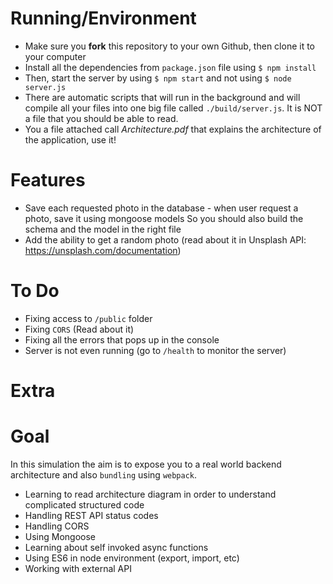 # Running/Environment

- Make sure you **fork** this repository to your own Github, then clone it to your computer
- Install all the dependencies from `package.json` file using `$ npm install `
- Then, start the server by using `$ npm start` and not using `$ node server.js`
- There are automatic scripts that will run in the background and will compile all your
files into one big file called `./build/server.js`.
It is NOT a file that you should be able to read.
- You a file attached call _Architecture.pdf_ that explains the architecture of the application, use it!

# Features

- Save each requested photo in the database - when user request a photo, save it using mongoose models
So you should also build the schema and the model in the right file
- Add the ability to get a random photo (read about it in Unsplash API: https://unsplash.com/documentation)

# To Do

- Fixing access to `/public` folder
- Fixing `CORS` (Read about it)
- Fixing all the errors that pops up in the console
- Server is not even running (go to `/health` to monitor the server)

# Extra


# Goal

In this simulation the aim is to expose you to a real world backend architecture and also `bundling` using `webpack`.
- Learning to read architecture diagram in order to understand complicated structured code
- Handling REST API status codes
- Handling CORS
- Using Mongoose
- Learning about self invoked async functions
- Using ES6 in node environment (export, import, etc)
- Working with external API 
